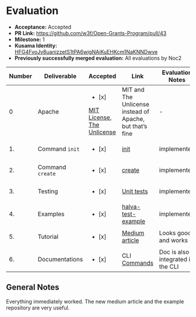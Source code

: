 # Evaluation

* **Acceptance:** Accepted
* **PR Link:** https://github.com/w3f/Open-Grants-Program/pull/43
* **Milestone:** 1
* **Kusama Identity:** [HFG4FvoJv8uanizzetS1tPA6wigNAiKuEHKcm1NaKNNDwve](https://polkascan.io/pre/kusama/account/HFG4FvoJv8uanizzetS1tPA6wigNAiKuEHKcm1NaKNNDwve)
* **Previously successfully merged evaluation:** All evaluations by Noc2

| Number | Deliverable | Accepted | Link | Evaluation Notes |
| ------------- | ------------- | ------------- | ------------- |------------- |
| 0 | Apache | <ul><li>[x] </li></ul>[MIT License](https://github.com/halva-suite/halva/blob/master/LICENSE), [The Unlicense](https://github.com/halva-suite/halva-test-example/blob/master/LICENSE) | MIT and The Unlicense instead of Apache, but that’s fine | - 
| 1. | Command `init` | <ul><li>[x] </li></ul>| [init](https://github.com/halva-suite/halva/blob/master/src/Commands/init.ts)  | implemented
| 2. | Command `create` | <ul><li>[x] </li></ul>| [create](https://github.com/halva-suite/halva/blob/master/src/cli.ts) | implemented
| 3. | Testing | <ul><li>[x] </li></ul>|  [Unit tests](https://github.com/halva-suite/halva/tree/master/_test_/unit) | implemented
| 4. | Examples | <ul><li>[x] </li></ul>| [halva-test-example](https://github.com/halva-suite/halva-test-example) | implemented
| 5. | Tutorial | <ul><li>[x] </li></ul>| [Medium article](https://medium.com/@wintex.pro/introduce-to-halva-a-framework-for-testing-dapp-based-on-substrate-e05951c23133) | Looks good and works
| 6. | Documentations | <ul><li>[x] </li></ul>| CLI [Commands](https://github.com/halva-suite/halva/blob/master/docs/commands.md) | Doc is also integrated in the CLI

## General Notes

Everything immediately worked. The new medium article and the example repository are very useful. 

